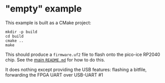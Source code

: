 "empty" example
===============
This example is built as a CMake project:

```
mkdir -p build
cd build
cmake ..
make
```

This should produce a `firmware.uf2` file to flash onto the pico-ice RP2040 chip.
See the [main `README.md`](../../README.md) for how to do this.

It does nothing except providing the USB features: flashing a bitfile, forwarding the FPGA UART over USB-UART #1

